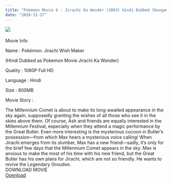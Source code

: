 ```yaml
---
title: "Pokémon Movie 6 : Jirachi Ka Wonder (2003) Hindi Dubbed [Hungama TV/Disney XD]"
date: "2018-12-27"
---
```


[![](https://1.bp.blogspot.com/-Swe9wzXmeIY/XCTc2yCPoQI/AAAAAAAAAVM/FIcGnDvC5Vs8dDk881o27k4X-7LM9_4IgCLcBGAs/s400/movie-pokemon-jirachi-wish-maker-big.jpg)](https://1.bp.blogspot.com/-Swe9wzXmeIY/XCTc2yCPoQI/AAAAAAAAAVM/FIcGnDvC5Vs8dDk881o27k4X-7LM9_4IgCLcBGAs/s1600/movie-pokemon-jirachi-wish-maker-big.jpg)

#### 

Movie Info

Name : Pokémon: Jirachi Wish Maker

(Hindi Dubbed as Pokemon Movie Jirachi Ka Wonder)

Quality : 1080P Full HD

Language : Hindi

Size : 800MB

Movie Story :

The Millennium Comet is about to make its long-awaited appearance in the sky again, supposedly granting the wishes of all those who see it in the skies above them. Of course, Ash and friends are equally interested in the Millennium Festival, especially when they attend a magic performance by the Great Butler. Even more interesting is the mysterious cocoon in Butler’s possession—from which Max hears a mysterious voice calling! When Jirachi emerges from its slumber, Max has a new friend—sadly, it’s only for the brief few days that the Millennium Comet appears in the sky. Max is anxious to make the most of his time with his new friend, but the Great Butler has his own plans for Jirachi, which are not so friendly. He wants to revive the Legendary Groudon.  
DOWNLOAD MOVIE  
[Openload](https://technicalraja.xyz/tLHnux)

